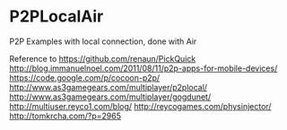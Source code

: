 P2PLocalAir
===========

P2P Examples with local connection, done with Air

Reference to
https://github.com/renaun/PickQuick
http://blog.immanuelnoel.com/2011/08/11/p2p-apps-for-mobile-devices/
https://code.google.com/p/cocoon-p2p/
http://www.as3gamegears.com/multiplayer/p2plocal/
http://www.as3gamegears.com/multiplayer/gogdunet/
http://multiuser.reyco1.com/blog/
http://reycogames.com/physinjector/
http://tomkrcha.com/?p=2965
